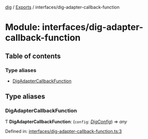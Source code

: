 [dig](../README.md) / [Exports](../modules.md) / interfaces/dig-adapter-callback-function

# Module: interfaces/dig-adapter-callback-function

## Table of contents

### Type aliases

- [DigAdapterCallbackFunction](interfaces_dig_adapter_callback_function.md#digadaptercallbackfunction)

## Type aliases

### DigAdapterCallbackFunction

Ƭ **DigAdapterCallbackFunction**: (`config`: [*DigConfig*](../interfaces/interfaces/dig-config.digconfig.md)) => *any*

Defined in: [interfaces/dig-adapter-callback-function.ts:3](https://github.com/dig-platform/dig-app/blob/67b98b9d/projects/dig/src/lib/interfaces/dig-adapter-callback-function.ts#L3)
